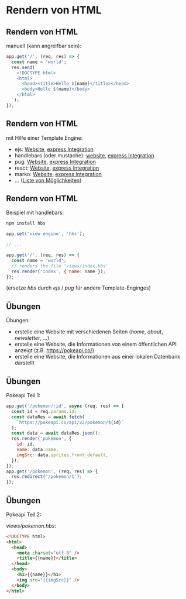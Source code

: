 # Rendern von HTML

## Rendern von HTML

manuell (kann angreifbar sein):

```js
app.get('/', (req, res) => {
  const name = 'world';
  res.send(`
    <!DOCTYPE html>
    <html>
      <head><title>Hello ${name}</title></head>
      <body>Hello ${name}</body>
    </html>
  `);
});
```

## Rendern von HTML

mit Hilfe einer Template Engine:

- ejs: [Website](https://ejs.co/), [express Integration](https://github.com/mde/ejs/wiki/Using-EJS-with-Express)
- handlebars (oder mustache): [website](https://handlebarsjs.com/), [express Integration](https://github.com/express-handlebars/express-handlebars)
- pug: [Website](https://pugjs.org), [express Integration](https://expressjs.com/en/guide/using-template-engines.html)
- react: [Website](https://reactjs.org/), [express Integration](https://github.com/reactjs/express-react-views)
- marko: [Website](https://markojs.com/), [express Integration](https://markojs.com/docs/express/)
- ... ([Liste von Möglichkeiten](https://expressjs.com/en/resources/template-engines.html))

## Rendern von HTML

Beispiel mit handlebars:

```bash
npm install hbs
```

```js
app.set('view engine', 'hbs');

// ...

app.get('/', (req, res) => {
  const name = 'world';
  // renders the file 'views/index.hbs'
  res.render('index', { name: name });
});
```

(ersetze _hbs_ durch _ejs_ / _pug_ für andere Template-Enginges)

## Übungen

Übungen:

- erstelle eine Website mit verschiedenen Seiten (_home_, _about_, _newsletter_, ...)
- erstelle eine Website, die Informationen von einem öffentlichen API anzeigt (z.B. https://pokeapi.co/)
- erstelle eine Website, die Informationen aus einer lokalen Datenbank darstellt

## Übungen

Pokeapi Teil 1:

```js
app.get('/pokemon/:id', async (req, res) => {
  const id = req.params.id;
  const dataRes = await fetch(
    `https://pokeapi.co/api/v2/pokemon/${id}`
  );
  const data = await dataRes.json();
  res.render('pokemon', {
    id: id,
    name: data.name,
    imgSrc: data.sprites.front_default,
  });
});
app.get('/pokemon', (req, res) => {
  res.redirect('/pokemon/1');
});
```

## Übungen

Pokeapi Teil 2:

_views/pokemon.hbs_:

```html
<!DOCTYPE html>
<html>
  <head>
    <meta charset="utf-8" />
    <title>{{name}}</title>
  </head>
  <body>
    <h1>{{name}}</h1>
    <img src="{{imgSrc}}" />
  </body>
</html>
```
